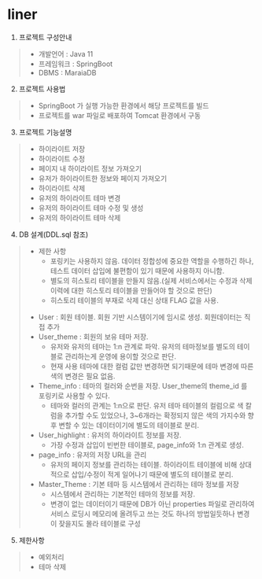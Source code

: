 # liner

1. 프로젝트 구성안내
>  + 개발언어   : Java 11
>  + 프레임워크 : SpringBoot
>  + DBMS      : MaraiaDB
  
2. 프로젝트 사용법
>  + SpringBoot 가 실행 가능한 환경에서 해당 프로젝트를 빌드
>  + 프로젝트를 war 파일로 배포하여 Tomcat 환경에서 구동
  
3. 프로젝트 기능설명
>  + 하이라이트 저장
>  + 하이라이트 수정
>  + 페이지 내 하이라이트 정보 가져오기
>  + 유저가 하이라이트한 정보와 페이지 가져오기
>  + 하이라이트 삭제
>  + 유저의 하이라이트 테마 변경
>  + 유저의 하이라이트 테마 수정 및 생성
>  + 유저의 하이라이트 테마 삭제
  
4. DB 설계(DDL.sql 참조)
>  - 제한 사항
>    - 포링키는 사용하지 않음. 데이터 정합성에 중요한 역할을 수행하긴 하나, 테스트 데이터 삽입에 불편함이 있기 때문에 사용하지 아니함.
>    - 별도의 히스토리 테이블을 만들지 않음.(실제 서비스에서는 수정과 삭제 이력에 대한 히스토리 테이블을 만들어야 할 것으로 판단)
>    - 히스토리 테이블의 부재로 삭제 대신 상태 FLAG 값을 사용.
>  + User : 회원 테이블. 회원 기반 시스템이기에 임시로 생성. 회원데이터는 직접 추가
>  + User_theme : 회원의 보유 테마 저장. 
>    + 유저와 유저의 테마는 1:n 관계로 파악. 유저의 테마정보를 별도의 테이블로 관리하는게 운영에 용이할 것으로 판단.
>    + 현재 사용 테마에 대한 컬럼 값만 변경하면 되기때문에 테마 변경에 따른 색의 변경은 필요 없음.
>  + Theme_info : 테마의 컬러와 순번을 저장. User_theme의 theme_id 를 포링키로 사용할 수 있다.
>    + 테마와 컬러의 관계는 1:n으로 판단. 유저 테마 테이블의 컬럼으로 색 칼럼을 추가할 수도 있었으나, 3~6개라는 확정되지 않은 색의 가지수와 향후 변할 수 있는 데이터이기에 별도의 테이블로 분리.
>  + User_highlight : 유저의 하이라이트 정보를 저장. 
>    + 가장 수정과 삽입이 빈번한 테이블로, page_info와 1:n 관계로 생성. 
>  + page_info : 유저의 저장 URL을 관리
>    + 유저의 페이지 정보를 관리하는 테이블. 하이라이트 테이블에 비해 상대적으로 삽입/수정이 적게 일어나기 때문에 별도의 테이블로 분리.
>  + Master_Theme : 기본 테마 등 시스템에서 관리하는 테마 정보를 저장
>    + 시스템에서 관리하는 기본적인 테마의 정보를 저장.
>    + 변경이 없는 데이터이기 때문에 DB가 아닌 properties 파일로 관리하여 서비스 로딩시 메모리에 올려두고 쓰는 것도 하나의 방법일듯하나 변경이 잦을지도 몰라 테이블로 구성
    

5. 제한사항

 > + 예외처리
 > + 테마 삭제
  
  

  
